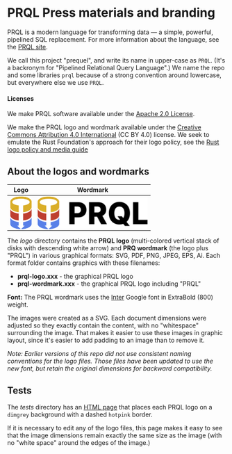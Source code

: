 # PRQL Press materials and branding

PRQL is a modern language for transforming data — a simple, powerful, pipelined SQL replacement.
For more information about the language, see the
[PRQL site](https://prql-lang.org).

We call this project "prequel", and write its name in upper-case as `PRQL`.
(It's a backronym for "Pipelined Relational Query Language".) 
We name the repo and some libraries `prql` because of a strong convention around
lowercase, but everywhere else we use `PRQL`.

#### Licenses

We make PRQL software available under the
[Apache 2.0 License](https://github.com/PRQL/prql/blob/main/LICENSE).

We make the PRQL logo and wordmark available under the
[Creative Commons Attribution 4.0 International](https://creativecommons.org/licenses/by/4.0/)
(CC BY 4.0) license.
We seek to emulate the Rust Foundation's approach for their logo policy,
see the
[Rust logo policy and media guide](https://foundation.rust-lang.org/policies/logo-policy-and-media-guide/)

## About the logos and wordmarks

<!-- markdownlint-disable MD033 — Tell markdownlint that it's OK to scale the PNG images using inline CSS   -->

| Logo | Wordmark |
| ---- | -------- |
| <img style="margin-left:auto; margin-right:auto; display:block; height:75px" src="./logo/PNG/prql-logo.png" > | <img style="margin-left:auto; margin-right:auto; display:block; height:75px" src="./logo/PNG/prql-wordmark.png" > |

The _logo_ directory contains the **PRQL logo**
(multi-colored vertical stack of disks with descending white arrow) and
**PRQ wordmark** (the logo plus "PRQL") in various graphical formats:
SVG, PDF, PNG, JPEG, EPS, Ai.
Each format folder contains graphics with these filenames:

* **prql-logo.xxx** - the graphical PRQL logo
* **prql-wordmark.xxx** - the graphical PRQL logo including "PRQL"

**Font:** The PRQL wordmark uses the
[Inter](https://fonts.google.com/specimen/Inter)
Google font in ExtraBold (800) weight.

The images were created as a SVG.
Each document dimensions were adjusted so they exactly contain the content,
with no "whitespace" surrounding the image.
That makes it easier to use these images in graphic layout,
since it's easier to add padding to an image than to remove it.

_Note: Earlier versions of this repo did not
use consistent naming conventions for the logo files.
Those files have been updated to use the new font,
but retain the original dimensions
for backward compatibility._

## Tests

The _tests_ directory has an [HTML page](./tests/test-logos.html)
that places each PRQL logo on a
`dimgrey` background with a dashed `hotpink` border. 

If it is necessary to edit any of the logo files,
this page makes it easy to see that the image dimensions
remain exactly the same size as the image 
(with no "white space" around the edges of the image.)

